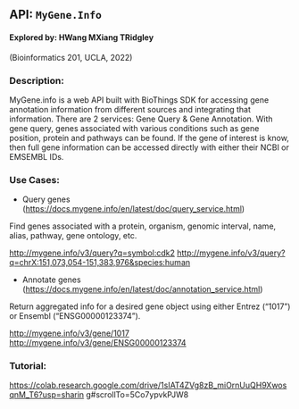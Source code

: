 ## API: ```MyGene.Info```

#### Explored by: HWang MXiang TRidgley 
(Bioinformatics 201, UCLA, 2022)

### Description: 

MyGene.info is a web API built with BioThings SDK for accessing gene annotation
information from different sources and integrating that information. There are 2 services: Gene Query &
Gene Annotation. With gene query, genes associated with various conditions such as gene position,
protein and pathways can be found. If the gene of interest is know, then full gene information can be
accessed directly with either their NCBI or EMSEMBL IDs.

### Use Cases:
- Query genes (https://docs.mygene.info/en/latest/doc/query_service.html)

Find genes associated with a protein, organism, genomic interval, name, alias, pathway, gene ontology, etc.

http://mygene.info/v3/query?q=symbol:cdk2
http://mygene.info/v3/query?q=chrX:151,073,054-151,383,976&species:human

- Annotate genes (https://docs.mygene.info/en/latest/doc/annotation_service.html)

Return aggregated info for a desired gene object using either Entrez (“1017”) or Ensembl (“ENSG00000123374”).

http://mygene.info/v3/gene/1017
http://mygene.info/v3/gene/ENSG00000123374

### Tutorial:
https://colab.research.google.com/drive/1sIAT4ZVg8zB_miOrnUuQH9XwosqnM_T6?usp=sharin
g#scrollTo=5Co7ypvkPJW8



